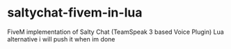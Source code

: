 # saltychat-fivem-in-lua
FiveM implementation of Salty Chat (TeamSpeak 3 based Voice Plugin) Lua alternative
i will push it when im done
